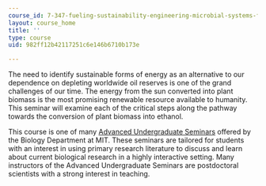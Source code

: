 ```yaml
---
course_id: 7-347-fueling-sustainability-engineering-microbial-systems-for-biofuel-production-spring-2011
layout: course_home
title: ''
type: course
uid: 982ff12b42117251c6e146b6710b173e

---
```

The need to identify sustainable forms of energy as an alternative to our dependence on depleting worldwide oil reserves is one of the grand challenges of our time. The energy from the sun converted into plant biomass is the most promising renewable resource available to humanity. This seminar will examine each of the critical steps along the pathway towards the conversion of plant biomass into ethanol.

This course is one of many [Advanced Undergraduate Seminars](https://biology.mit.edu/undergraduate/current-students/subject-offerings/advanced-undergraduate-seminars/) offered by the Biology Department at MIT. These seminars are tailored for students with an interest in using primary research literature to discuss and learn about current biological research in a highly interactive setting. Many instructors of the Advanced Undergraduate Seminars are postdoctoral scientists with a strong interest in teaching.
